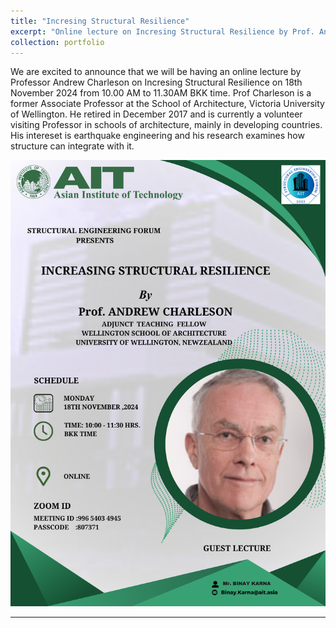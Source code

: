 ```yaml
---
title: "Incresing Structural Resilience"
excerpt: "Online lecture on Incresing Structural Resilience by Prof. Andrew Charleson"
collection: portfolio
---
```


We are excited to announce that we will be having an online lecture by Professor Andrew Charleson on Incresing Structural Resilience on 18th November 2024 from 10.00 AM to 11.30AM BKK time. Prof Charleson is a former Associate Professor at the School of Architecture, Victoria University of Wellington. He retired in December 2017 and is currently a volunteer visiting Professor in schools of architecture, mainly in developing countries. His intereset is earthquake engineering and his research examines how structure can integrate with it.

<img src='../images/Professor_Andrew_Charleson.png'>

---
